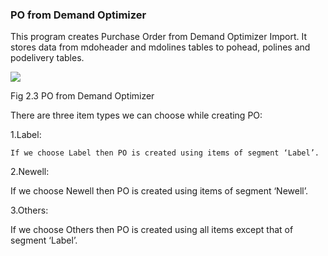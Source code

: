 ### PO from Demand Optimizer

This program creates Purchase Order from Demand Optimizer Import. It stores data from mdoheader and mdolines tables to pohead, polines and podelivery tables.

![](file:///C:\Users\nbarnwal\AppData\Local\Temp\msohtmlclip1\01\clip_image002.jpg)

Fig 2.3 PO from Demand Optimizer

There are three item types we can choose while creating PO:

1.Label:

    If we choose Label then PO is created using items of segment ‘Label’.

2.Newell:

   If we choose Newell then PO is created using items of segment ‘Newell’.

3.Others:

  If we choose Others then PO is created using all items except that of segment ‘Label’.



